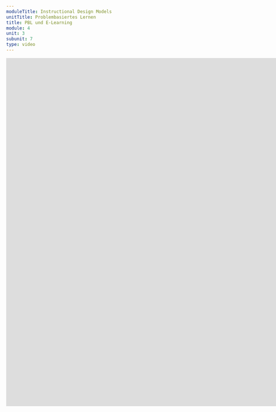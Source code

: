```yaml
---
moduleTitle: Instructional Design Models
unitTitle: Problembasiertes Lernen
title: PBL und E-Learning
module: 4
unit: 3
subunit: 7
type: video
---
```


<iframe width="1922" height="945" src="https://www.youtube.com/embed/3ESyLsYc13g?autoplay=1" frameborder="0" allow="accelerometer; autoplay; encrypted-media; gyroscope; picture-in-picture" allowfullscreen></iframe>



<!-- PBL ist gar nicht so einfach in E-Learning Produkten. Das größte Problem ist wohl, die Kollaboration zwischen mehreren Personen herzustellen. Da PBL humanistisch orientiert und den sozialen Austausch in den Vordergrund stellt, scheint PBL gar nicht so geeignet zu sein für E-Learing. 

The main goal of the studies was not always to improve student learning. Often,
for example, the reason to use e-learning was to enable PBL in distance learning or
to do research regarding specifc aspects of learning. The majority of the studies
provided evaluation data, quite often in the form of log data or opinions of students.
Even when quantitative data regarding learning results or effciency were given,
these were hard to generalize, given the diversity of implementations and settings.
Similar interventions can have positive effects in one case and negative effects in
another.

Nichtsdestotrotz kann PBS in E-Learning Produkten eingesetzt weden. Meistens jedoch nicht so wie es usprügnlich gedacht wurde. E-Learning kann unter anderem:

* Die Kommunikationsmöglichkeiten in der Gruppe erweitern (z.B. Slack)
* Problembasiertes Lernen über größere Distanzen ermöglichen
* Ressourcen und Materialien bereit stellen

Problembasiertes Lernen im E-Learning ist daher immer ein Blended Learning Format. Es würde sehr viel Aufwand und Kosten bedeuten, PBL komplett online anzubieten. --> 